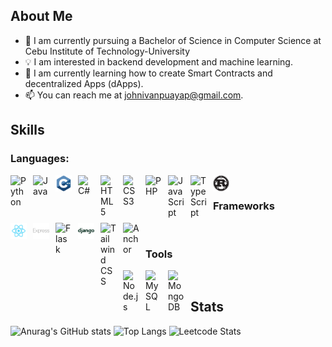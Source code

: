 ## About Me
- 🔭 I am currently pursuing a Bachelor of Science in Computer Science at Cebu Institute of Technology-University
- 💡 I am interested in backend development and machine learning.
- 🌱 I am currently learning how to create Smart Contracts and decentralized Apps (dApps).
- 📫 You can reach me at johnivanpuayap@gmail.com.

## Skills
### Languages:
<img align="left" alt="Python" width="26px" src="https://cdn.jsdelivr.net/gh/devicons/devicon/icons/python/python-original.svg" style="padding-right:10px;" />
<img align="left" alt="Java" width="26px" src="https://cdn.jsdelivr.net/gh/devicons/devicon/icons/java/java-original.svg" style="padding-right:10px;" />
<img align="left" alt="C++" width="26px" src="https://raw.githubusercontent.com/github/explore/180320cffc25f4ed1bbdfd33d4db3a66eeeeb358/topics/cpp/cpp.png" style="padding-right:10px;" />
<img align="left" alt="C#" width="26px" src="https://cdn.jsdelivr.net/gh/devicons/devicon/icons/csharp/csharp-original.svg" style="padding-right:10px;" />
<img align="left" alt="HTML5" width="26px" src="https://cdn.jsdelivr.net/gh/devicons/devicon/icons/html5/html5-original.svg" style="padding-right:10px;" />
<img align="left" alt="CSS3" width="26px" src="https://cdn.jsdelivr.net/gh/devicons/devicon/icons/css3/css3-original.svg" style="padding-right:10px;" />
<img align="left" alt="PHP" width="26px" src="https://cdn.jsdelivr.net/gh/devicons/devicon/icons/php/php-original.svg" style="padding-right:10px;" />
<img align="left" alt="JavaScript" width="26px" src="https://cdn.jsdelivr.net/gh/devicons/devicon/icons/javascript/javascript-original.svg" style="padding-right:10px;" />
<img align="left" alt="TypeScript" width="26px" src="https://cdn.jsdelivr.net/gh/devicons/devicon/icons/typescript/typescript-original.svg" style="padding-right:10px;" />
<img align="left" alt="Rust" width="26px" src="https://raw.githubusercontent.com/github/explore/80688e429a7d4ef2fca1e82350fe8e3517d3494d/topics/rust/rust.png" style="padding-right:10px;" />

<br>

### Frameworks
<img align="left" alt="React" width="26px" src="https://raw.githubusercontent.com/github/explore/7456fdff59816d37ef383a6c8f32a26ff7332db2/topics/react/react.png" style="padding-right:10px; pointer-events: none;"/>
<img align="left" alt="Express" width="26px" src="https://raw.githubusercontent.com/github/explore/7456fdff59816d37ef383a6c8f32a26ff7332db2/topics/express/express.png" style="padding-right:10px; pointer-events: none;"/>
<img align="left" alt="Flask" width="26px" src="https://cdn.jsdelivr.net/gh/devicons/devicon/icons/flask/flask-original.svg" style="padding-right:10px;" />
<img align="left" alt="Django" width="26px" src="https://raw.githubusercontent.com/github/explore/7456fdff59816d37ef383a6c8f32a26ff7332db2/topics/django/django.png" style="padding-right:10px; pointer-events: none;"/>
<img align="left" alt="Tailwind CSS" width="26px" src="https://avatars.githubusercontent.com/u/67109815?s=48&v=4" style="padding-right:10px; pointer-events: none;"/>
<img align="left" alt="Anchor" width="26px" src="https://github.com/johnivanpuayap/johnivanpuayap/assets/26178408/1a9a86ee-3ade-4576-8596-1a550d5eefae" style="padding-right:10px; pointer-events: none;"/>
<br>

### Tools
<img align="left" alt="Node.js" width="26px" src="https://cdn.jsdelivr.net/gh/devicons/devicon/icons/nodejs/nodejs-original.svg" style="padding-right:10px;" />
<img align="left" alt="MySQL" width="26px" src="https://cdn.jsdelivr.net/gh/devicons/devicon/icons/mysql/mysql-original.svg" style="padding-right:10px;" />
<img align="left" alt="MongoDB" width="26px" src="https://github.com/johnivanpuayap/johnivanpuayap/assets/26178408/c7a72d13-f3e7-41bf-9161-e2bc181c6a69" style="padding-right:10px;" />
<br>

## Stats
![Anurag's GitHub stats](https://github-readme-stats-johnivanpuayap.vercel.app/api?username=johnivanpuayap&show_icons=true&theme=transparent)
![Top Langs](https://github-readme-stats-johnivanpuayap.vercel.app/api/top-langs/?username=johnivanpuayap&layout=compact&size_weight=0.5&count_weight=0.5&langs_count=8)
![Leetcode Stats](https://leetcard.jacoblin.cool/johnivanpuayap)
